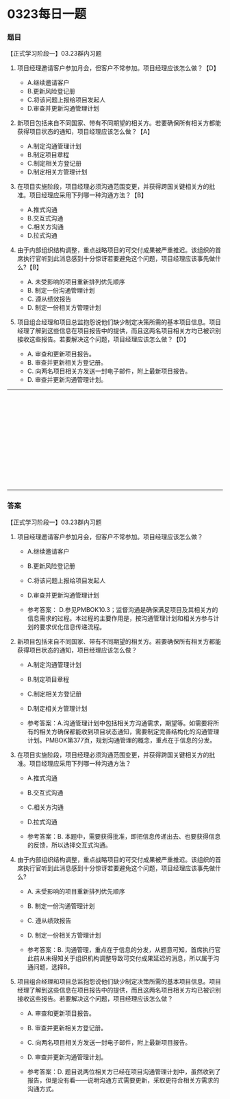 # 0323每日一题
### 题目
【正式学习阶段一】03.23群内习题

1. 项目经理邀请客户参加月会，但客户不常参加。项目经理应该怎么做？【D】
	- A.继续邀请客户
	- B.更新风险登记册
	- C.将该问题上报给项目发起人
	- D.审查并更新沟通管理计划
 
2. 新项目包括来自不同国家、带有不同期望的相关方。若要确保所有相关方都能获得项目状态的通知，项目经理应该怎么做？【A】
	- A.制定沟通管理计划
	- B.制定项目章程
	- C.制定相关方登记册
	- D.制定相关方管理计划
 
3. 在项目实施阶段，项目经理必须沟通范围变更，并获得跨国关键相关方的批准。项目经理应采用下列哪一种沟通方法？【B】
	- A.推式沟通
	- B.交互式沟通
	- C.相关方沟通
	- D.拉式沟通
 
4. 由于内部组织结构调整，重点战略项目的可交付成果被严重推迟。该组织的首席执行官听到此消息感到十分惊讶若要避免这个问题，项目经理应该事先做什么?【B】
	- A. 未受影响的项目重新排列优先顺序
	- B. 制定一份沟通管理计划
	- C. 遵从绩效报告
	- D. 制定一份相关方管理计划
 
5. 项目组合经理和项目总监抱怨说他们缺少制定决策所需的基本项目信息。项目经理了解到这些信息在项目报告中的提供，而且这两名项目相关方均已被识别接收这些报告。若要解决这个问题，项目经理应该怎么做？【D】
	- A. 审查和更新项目报告。
	- B. 审查并更新相关方登记册。
	- C. 向两名项目相关方发送一封电子邮件，附上最新项目报告。
	- D. 审查并更新沟通管理计划。

<hr/>
<br/><br/><br/><br/><br/><br/><br/><br/><br/><br/><br/><br/>
<hr/>

### 答案
【正式学习阶段一】03.23群内习题

1. 项目经理邀请客户参加月会，但客户不常参加。项目经理应该怎么做？
	- A.继续邀请客户
	- B.更新风险登记册
	- C.将该问题上报给项目发起人
	- D.审查并更新沟通管理计划

	- 参考答案： D.参见PMBOK10.3；监督沟通是确保满足项目及其相关方的信息需求的过程。本过程的主要作用是，按沟通管理计划和相关方参与计划的要求优化信息传递流程。

2. 新项目包括来自不同国家、带有不同期望的相关方。若要确保所有相关方都能获得项目状态的通知，项目经理应该怎么做？
	- A.制定沟通管理计划
	- B.制定项目章程
	- C.制定相关方登记册
	- D.制定相关方管理计划

	- 参考答案：A.沟通管理计划中包括相关方沟通需求，期望等。如需要将所有的相关方确保都能收到项目状态通知，需要制定完善结构化的沟通管理计划。PMBOK第377页，规划沟通管理的概念，重点在于信息的分发。

3. 在项目实施阶段，项目经理必须沟通范围变更，并获得跨国关键相关方的批准。项目经理应采用下列哪一种沟通方法？
	- A.推式沟通
	- B.交互式沟通
	- C.相关方沟通
	- D.拉式沟通

	- 参考答案：B. 本题中，需要获得批准，即把信息传递出去、也要获得信息的反馈，所以选择交互式沟通。

4. 由于内部组织结构调整，重点战略项目的可交付成果被严重推迟。该组织的首席执行官听到此消息感到十分惊讶若要避免这个问题，项目经理应该事先做什么?
	- A. 未受影响的项目重新排列优先顺序
	- B. 制定一份沟通管理计划
	- C. 遵从绩效报告
	- D. 制定一份相关方管理计划

	- 参考答案：B. 沟通管理，重点在于信息的分发，从题意可知，首席执行官此前从未得知关于组织机构调整导致可交付成果延迟的消息，所以属于沟通问题，选择B。

5. 项目组合经理和项目总监抱怨说他们缺少制定决策所需的基本项目信息。项目经理了解到这些信息在项目报告中的提供，而且这两名项目相关方均已被识别接收这些报告。若要解决这个问题，项目经理应该怎么做？
	- A. 审查和更新项目报告。
	- B. 审查并更新相关方登记册。
	- C. 向两名项目相关方发送一封电子邮件，附上最新项目报告。
	- D. 审查并更新沟通管理计划。

	- 参考答案：D. 题目说两位相关方已经在项目沟通管理计划中，虽然收到了报告，但是没有看——说明沟通方式需要更新，采取更符合相关方需求的沟通方式。